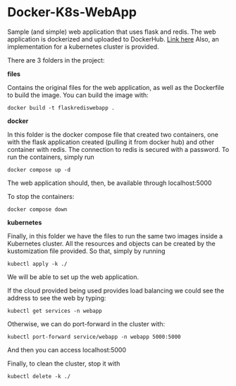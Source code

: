 # Docker-K8s-WebApp
Sample (and simple) web application that uses flask and redis.  The web application is dockerized and uploaded to DockerHub. [Link here](https://hub.docker.com/repository/docker/rv0lt/flaskrediswebapp/general)
Also, an implementation for a kubernetes cluster is provided.

There are 3 folders in the project:

**files**


Contains the original files for the web application, as well as the Dockerfile to build the image. You can build the image with:

    docker build -t flaskrediswebapp .

**docker**


In this folder is the docker compose file that created two containers, one with the flask application created (pulling it from docker hub) and other container with redis. The connection to redis is secured with a password.
To run the containers, simply run

    docker compose up -d
    
The web application should, then, be available through localhost:5000

To stop the containers:

    docker compose down

**kubernetes**


Finally, in this folder we have the files to run the same two images inside a Kubernetes cluster. 
All the resources and objects can be created by the kustomization file provided. So that, simply by running 

    kubectl apply -k ./      

We will be able to set up the web application. 

If the cloud provided being used provides load balancing we could see the address to see the web by typing:

    kubectl get services -n webapp
 
Otherwise, we can do port-forward in the cluster with:

    kubectl port-forward service/webapp -n webapp 5000:5000

And then you can access localhost:5000

Finally, to clean the cluster, stop it with

    kubectl delete -k ./


